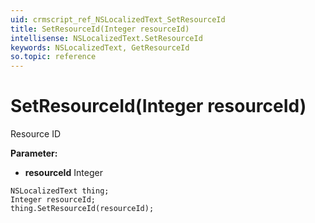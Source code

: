 ```yaml
---
uid: crmscript_ref_NSLocalizedText_SetResourceId
title: SetResourceId(Integer resourceId)
intellisense: NSLocalizedText.SetResourceId
keywords: NSLocalizedText, GetResourceId
so.topic: reference
---
```


# SetResourceId(Integer resourceId)

Resource ID

**Parameter:** 
* **resourceId** Integer

```crmscript
NSLocalizedText thing;
Integer resourceId;
thing.SetResourceId(resourceId);
```

